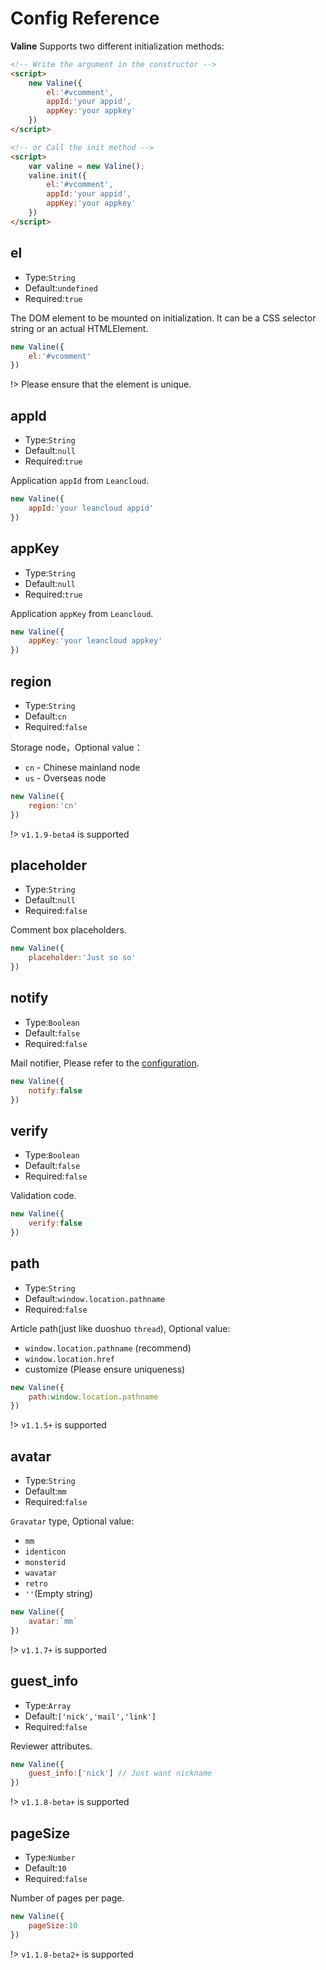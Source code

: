 # Config Reference

**Valine** Supports two different initialization methods:
```html
<!-- Write the argument in the constructor -->
<script>
    new Valine({
        el:'#vcomment',
        appId:'your appid',
        appKey:'your appkey'
    })
</script>

<!-- or Call the init method -->
<script>
    var valine = new Valine();
    valine.init({
        el:'#vcomment',
        appId:'your appid',
        appKey:'your appkey'
    })
</script>
```

## el
- Type:`String`
- Default:`undefined`
- Required:`true`

The DOM element to be mounted on initialization. It can be a CSS selector string or an actual HTMLElement.
```js
new Valine({
    el:'#vcomment'
})
```
!> Please ensure that the element is unique.

## appId
- Type:`String`
- Default:`null`
- Required:`true`

Application `appId` from `Leancloud`.
```js
new Valine({
    appId:'your leancloud appid'
})
```

## appKey
- Type:`String`
- Default:`null`
- Required:`true`

Application `appKey` from `Leancloud`.
```js
new Valine({
    appKey:'your leancloud appkey'
})
```

## region
- Type:`String`
- Default:`cn`
- Required:`false`

Storage node，Optional value：
- `cn` - Chinese mainland node
- `us` - Overseas node

```js
new Valine({
    region:'cn'
})
```

!> `v1.1.9-beta4` is supported



## placeholder
- Type:`String`
- Default:`null`
- Required:`false`

Comment box placeholders.
```js
new Valine({
    placeholder:'Just so so'
})
```

## notify
- Type:`Boolean`
- Default:`false`
- Required:`false`

Mail notifier, Please refer to the [configuration](https://github.com/xCss/Valine/wiki/Valine-%E8%AF%84%E8%AE%BA%E7%B3%BB%E7%BB%9F%E4%B8%AD%E7%9A%84%E9%82%AE%E4%BB%B6%E6%8F%90%E9%86%92%E8%AE%BE%E7%BD%AE).
```js
new Valine({
    notify:false
})
```

## verify
- Type:`Boolean`
- Default:`false`
- Required:`false`

Validation code.
```js
new Valine({
    verify:false
})
```

## path
- Type:`String`
- Default:`window.location.pathname`
- Required:`false`

Article path(just like duoshuo `thread`), Optional value:
- `window.location.pathname` (recommend)
- `window.location.href`
- customize (Please ensure uniqueness)

```js
new Valine({
    path:window.location.pathname
})
```
!> `v1.1.5+` is supported

## avatar
- Type:`String`
- Default:`mm`
- Required:`false`

`Gravatar` type, Optional value:
- `mm`
- `identicon`
- `monsterid`
- `wavatar`
- `retro`
- `''`(Empty string)

```js
new Valine({
    avatar:`mm`
})
```
!> `v1.1.7+` is supported


## guest_info
- Type:`Array`
- Default:`['nick','mail','link']`
- Required:`false`

Reviewer attributes.

```js
new Valine({
    guest_info:['nick'] // Just want nickname
})
```
!> `v1.1.8-beta+` is supported


## pageSize
- Type:`Number`
- Default:`10`
- Required:`false`

Number of pages per page.

```js
new Valine({
    pageSize:10
})
```
!> `v1.1.8-beta2+` is supported